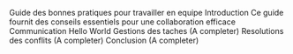 Guide des bonnes pratiques pour travailler en equipe
Introduction 
Ce guide fournit des conseils essentiels pour une collaboration efficace
Communication
Hello World
Gestions des taches
(A completer)
Resolutions des conflits
(A completer)
Conclusion
(A completer)
